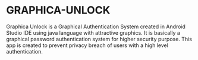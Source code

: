# GRAPHICA-UNLOCK
Graphica Unlock is a Graphical Authentication System created in Android Studio IDE using java language with attractive graphics. It is basically a graphical password authentication system for higher security purpose. This app is created to prevent privacy breach of users with a high level authentication.

